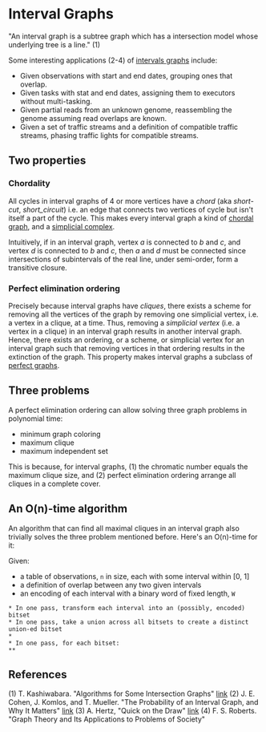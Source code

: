 # Interval Graphs

"An interval graph is a subtree graph which has a intersection model whose underlying tree is a line." (1)

Some interesting applications (2-4) of [intervals graphs](https://en.wikipedia.org/wiki/Interval_graph) include:

* Given observations with start and end dates, grouping ones that overlap.
* Given tasks with stat and end dates, assigning them to executors without multi-tasking.
* Given partial reads from an unknown genome, reassembling the genome assuming read overlaps are known.
* Given a set of traffic streams and a definition of compatible traffic streams, phasing traffic lights for compatible streams.

## Two properties

###  Chordality

All cycles in interval graphs of 4 or more vertices have a _chord_ (aka _short-cut_, _short_circuit_) i.e. an edge 
that connects two vertices of cycle but isn't itself a part of the cycle. This makes every interval graph a kind of
[chordal graph](https://en.wikipedia.org/wiki/Chordal_graph), and a [simplicial complex](https://en.wikipedia.org/wiki/Simplicial_complex).

Intuitively, if in an interval graph, vertex _a_ is connected to _b_ and _c_, and vertex _d_ is connected to _b_ and _c_, then _a_ and _d_
must be connected since intersections of subintervals of the real line, under semi-order, form a transitive closure.

### Perfect elimination ordering

Precisely because interval graphs have _cliques_, there exists a scheme for removing all the vertices of the graph by removing one simplicial
vertex, i.e. a vertex in a clique, at a time. Thus, removing a _simplicial vertex_ (i.e. a vertex in a clique) in an interval graph results in another interval graph. Hence,
there exists an ordering, or a scheme, or simplicial vertex for an interval graph such that removing vertices in that ordering results in
the extinction of the graph. This property makes interval graphs a subclass of [perfect graphs](https://en.wikipedia.org/wiki/Perfect_graph).

## Three problems

A perfect elimination ordering can allow solving three graph problems in polynomial time:

* minimum graph coloring
* maximum clique
* maximum independent set

This is because, for interval graphs, (1) the chromatic number equals the maximum clique size, and (2) perfect elimination ordering arrange all cliques in a complete cover.

## An O(n)-time algorithm

An algorithm that can find all maximal cliques in an interval graph also trivially solves the three problem mentioned before. Here's an O(n)-time for it:

Given: 
* a table of observations, `n` in size, each with some interval within [0, 1]
* a definition of overlap between any two given intervals
* an encoding of each interval with a binary word of fixed length, `W`


```
* In one pass, transform each interval into an (possibly, encoded) bitset
* In one pass, take a union across all bitsets to create a distinct union-ed bitset
* 
* In one pass, for each bitset:
** 

```

## References

(1) T. Kashiwabara. "Algorithms for Some Intersection Graphs" [link](https://pdfs.semanticscholar.org/cd29/05237ab92257718f798c15626a917855ee14.pdf)
(2) J. E. Cohen, J. Komlos, and T. Mueller. "The Probability of an Interval Graph, and Why It Matters" 
[link](http://lab.rockefeller.edu/cohenje/PDFs/066CohenKomlosMuellerProcSymposPureMath1979.pdf)
(3) A. Hertz, "Quick on the Draw" [link](http://www.polymtl.ca/pub/sites/lagrapheur/en/index.php)
(4) F. S. Roberts. "Graph Theory and Its Applications to Problems of Society"
